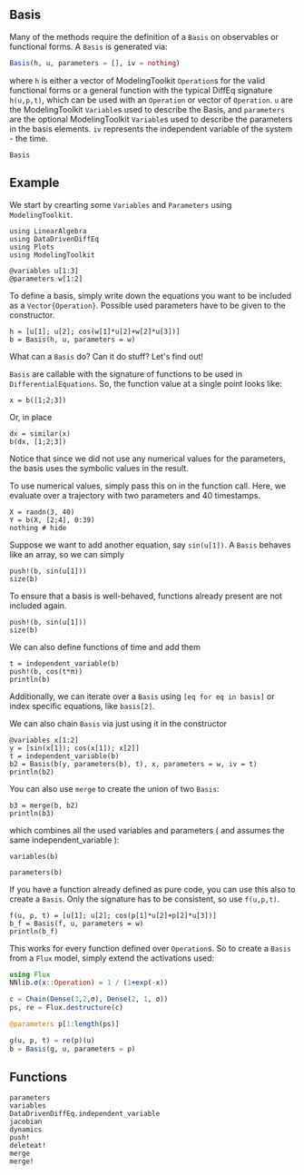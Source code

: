 ## Basis

Many of the methods require the definition of a `Basis` on observables or
functional forms. A `Basis` is generated via:

```julia
Basis(h, u, parameters = [], iv = nothing)
```

where `h` is either a vector of ModelingToolkit `Operation`s for the valid functional
forms or a general function with the typical DiffEq signature `h(u,p,t)`, which can be used with an  `Operation` or vector of `Operation`. `u` are the ModelingToolkit `Variable`s used to describe the Basis, and
`parameters` are the optional ModelingToolkit `Variable`s used to describe the
parameters in the basis elements. `iv` represents the independent variable of the system - the time.

```@docs
Basis
```

## Example

We start by crearting some `Variables` and `Parameters` using `ModelingToolkit`.
```@example basis
using LinearAlgebra
using DataDrivenDiffEq
using Plots
using ModelingToolkit

@variables u[1:3]
@parameters w[1:2]
```

To define a basis, simply write down the equations you want to be included as a
`Vector{Operation}`. Possible used parameters have to be given to the constructor.
```@example basis
h = [u[1]; u[2]; cos(w[1]*u[2]+w[2]*u[3])]
b = Basis(h, u, parameters = w)
```
What can a `Basis` do? Can it do stuff? Let's find out!

`Basis` are callable with the signature of functions to be used in `DifferentialEquations`.
So, the function value at a single point looks like:
```@example basis
x = b([1;2;3])
```
Or, in place
```@example basis
dx = similar(x)
b(dx, [1;2;3])
```
Notice that since we did not use any numerical values for the parameters, the basis uses the symbolic values in the result.

To use numerical values, simply pass this on in the function call. Here, we evaluate over a trajectory with two parameters and 40 timestamps.

```@example basis
X = randn(3, 40)
Y = b(X, [2;4], 0:39)
nothing # hide
```

Suppose we want to add another equation, say `sin(u[1])`. A `Basis` behaves like an array, so we can simply

```@example basis
push!(b, sin(u[1]))
size(b)
```
To ensure that a basis is well-behaved, functions already present are not included again.

```@example basis
push!(b, sin(u[1]))
size(b)
```

We can also define functions of time and add them

```@example basis
t = independent_variable(b)
push!(b, cos(t*π))
println(b)
```

Additionally, we can iterate over a `Basis` using `[eq for eq in basis]` or index specific equations, like `basis[2]`.

We can also chain `Basis` via just using it in the constructor

```@example basis
@variables x[1:2]
y = [sin(x[1]); cos(x[1]); x[2]]
t = independent_variable(b)
b2 = Basis(b(y, parameters(b), t), x, parameters = w, iv = t)
println(b2)
```

You can also use `merge` to create the union of two `Basis`:

```@example basis
b3 = merge(b, b2)
println(b3)
```

which combines all the used variables and parameters ( and assumes the same independent_variable ):

```@example basis
variables(b)
```

```@example basis
parameters(b)
```

If you have a function already defined as pure code, you can use this also
to create a `Basis`. Only the signature has to be consistent, so use `f(u,p,t)`.

```@example basis
f(u, p, t) = [u[1]; u[2]; cos(p[1]*u[2]+p[2]*u[3])]
b_f = Basis(f, u, parameters = w)
println(b_f)
```

This works for every function defined over `Operation`s. So to create a `Basis` from a `Flux` model, simply extend the activations used:

```julia
using Flux
NNlib.σ(x::Operation) = 1 / (1+exp(-x))

c = Chain(Dense(3,2,σ), Dense(2, 1, σ))
ps, re = Flux.destructure(c)

@parameters p[1:length(ps)]

g(u, p, t) = re(p)(u)
b = Basis(g, u, parameters = p)
```


## Functions

```@docs
parameters
variables
DataDrivenDiffEq.independent_variable
jacobian
dynamics
push!
deleteat!
merge
merge!
```
